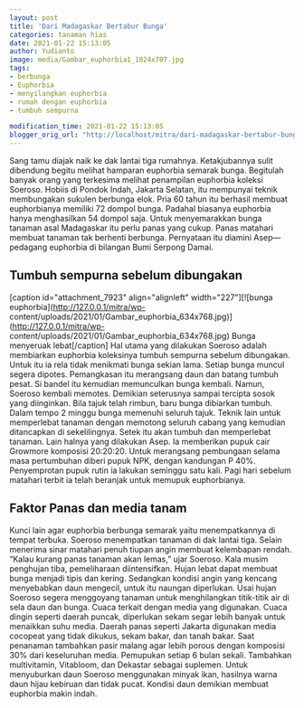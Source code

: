 ```yaml
---
layout: post
title: 'Dari Madagaskar Bertabur Bunga'
categories: tanaman hias
date: 2021-01-22 15:13:05
author: Yudianto
image: media/Gambar_euphorbia1_1024x707.jpg
tags:
- berbunga
- Euphorbia
- menyilangkan euphorbia
- rumah dengan euphorbia
- tumbuh sempurna

modification_time: 2021-01-22 15:13:05
blogger_orig_url: "http://localhost/mitra/dari-madagaskar-bertabur-bunga.html"
---
```


Sang tamu diajak naik ke dak lantai tiga rumahnya. Ketakjubannya sulit
dibendung begitu melihat hamparan euphorbia semarak bunga. Begitulah banyak
orang yang terkesima melihat penampilan euphorbia koleksi Soeroso. Hobiis di
Pondok Indah, Jakarta Selatan, itu mempunyai teknik membungakan sukulen
berbunga elok. Pria 60 tahun itu berhasil membuat euphorbianya memiliki 72
dompol bunga. Padahal biasanya euphorbia hanya menghasilkan 54 dompol saja.
Untuk menyemarakkan bunga tanaman asal Madagaskar itu perlu panas yang cukup.
Panas matahari membuat tanaman tak berhenti berbunga. Pernyataan itu diamini
Asep—pedagang euphorbia di bilangan Bumi Serpong Damai.

## Tumbuh sempurna sebelum dibungakan

[caption id="attachment_7923" align="alignleft" width="227"][![bunga
euphorbia](http://127.0.0.1/mitra/wp-
content/uploads/2021/01/Gambar_euphorbia_634x768.jpg)](http://127.0.0.1/mitra/wp-
content/uploads/2021/01/Gambar_euphorbia_634x768.jpg) Bunga menyeruak
lebat[/caption] Hal utama yang dilakukan Soeroso adalah membiarkan euphorbia
koleksinya tumbuh sempurna sebelum dibungakan. Untuk itu ia rela tidak
menikmati bunga sekian lama. Setiap bunga muncul segera dipotes. Pemangkasan
itu merangsang daun dan batang tumbuh pesat. Si bandel itu kemudian
memunculkan bunga kembali. Namun, Soeroso kembali memotes. Demikian seterusnya
sampai tercipta sosok yang diinginkan. Bila tajuk telah rimbun, baru bunga
dibiarkan tumbuh. Dalam tempo 2 minggu bunga memenuhi seluruh tajuk. Teknik
lain untuk memperlebat tanaman dengan memotong seluruh cabang yang kemudian
ditancapkan di sekelilingnya. Setek itu akan tumbuh dan memperlebat tanaman.
Lain halnya yang dilakukan Asep. Ia memberikan pupuk cair Growmore komposisi
20:20:20. Untuk merangsang pembungaan selama masa pertumbuhan diberi pupuk
NPK, dengan kandungan P 40%. Penyemprotan pupuk rutin ia lakukan seminggu satu
kali. Pagi hari sebelum matahari terbit ia telah beranjak untuk memupuk
euphorbianya.

## Faktor Panas dan media tanam

Kunci lain agar euphorbia berbunga semarak yaitu menempatkannya di tempat
terbuka. Soeroso menempatkan tanaman di dak lantai tiga. Selain menerima sinar
matahari penuh tiupan angin membuat kelembapan rendah. “Kalau kurang panas
tanaman akan lemas,” ujar Soeroso. Kala musim penghujan tiba, pemeliharaan
diintensifkan. Hujan lebat dapat membuat bunga menjadi tipis dan kering.
Sedangkan kondisi angin yang kencang menyebabkan daun mengecil, untuk itu
naungan diperlukan. Usai hujan Soeroso segera menggoyang tanaman untuk
menghilangkan titik-titik air di sela daun dan bunga. Cuaca terkait dengan
media yang digunakan. Cuaca dingin seperti daerah puncak, diperlukan sekam
segar lebih banyak untuk menaikkan suhu media. Daerah panas seperti Jakarta
digunakan media cocopeat yang tidak dikukus, sekam bakar, dan tanah bakar.
Saat penanaman tambahkan pasir malang agar lebih porous dengan komposisi 30%
dari keseluruhan media. Pemupukan setiap 6 bulan sekali. Tambahkan
multivitamin, Vitabloom, dan Dekastar sebagai suplemen. Untuk menyuburkan daun
Soeroso menggunakan minyak ikan, hasilnya warna daun hijau kebiruan dan tidak
pucat. Kondisi daun demikian membuat euphorbia makin indah.


